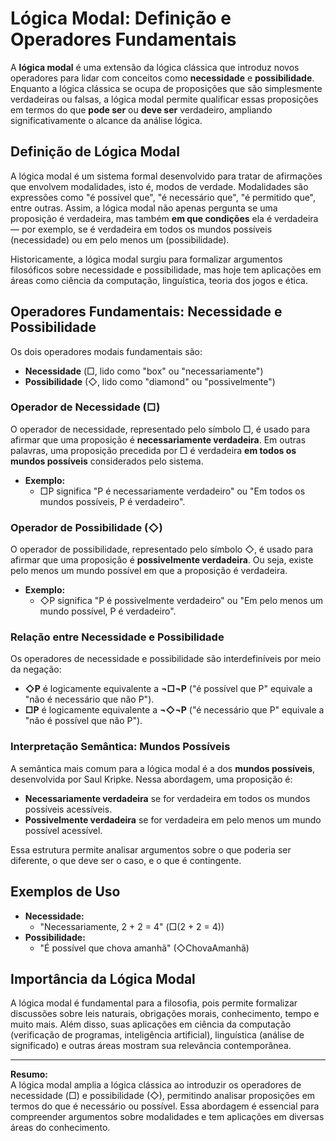 # Lógica Modal: Definição e Operadores Fundamentais

A **lógica modal** é uma extensão da lógica clássica que introduz novos operadores para lidar com conceitos como **necessidade** e **possibilidade**. Enquanto a lógica clássica se ocupa de proposições que são simplesmente verdadeiras ou falsas, a lógica modal permite qualificar essas proposições em termos do que **pode ser** ou **deve ser** verdadeiro, ampliando significativamente o alcance da análise lógica.

## Definição de Lógica Modal

A lógica modal é um sistema formal desenvolvido para tratar de afirmações que envolvem modalidades, isto é, modos de verdade. Modalidades são expressões como "é possível que", "é necessário que", "é permitido que", entre outras. Assim, a lógica modal não apenas pergunta se uma proposição é verdadeira, mas também **em que condições** ela é verdadeira — por exemplo, se é verdadeira em todos os mundos possíveis (necessidade) ou em pelo menos um (possibilidade).

Historicamente, a lógica modal surgiu para formalizar argumentos filosóficos sobre necessidade e possibilidade, mas hoje tem aplicações em áreas como ciência da computação, linguística, teoria dos jogos e ética.

## Operadores Fundamentais: Necessidade e Possibilidade

Os dois operadores modais fundamentais são:

- **Necessidade** (□, lido como "box" ou "necessariamente")
- **Possibilidade** (◇, lido como "diamond" ou "possivelmente")

### Operador de Necessidade (□)

O operador de necessidade, representado pelo símbolo □, é usado para afirmar que uma proposição é **necessariamente verdadeira**. Em outras palavras, uma proposição precedida por □ é verdadeira **em todos os mundos possíveis** considerados pelo sistema.

- **Exemplo:**  
  - □P significa "P é necessariamente verdadeiro" ou "Em todos os mundos possíveis, P é verdadeiro".

### Operador de Possibilidade (◇)

O operador de possibilidade, representado pelo símbolo ◇, é usado para afirmar que uma proposição é **possivelmente verdadeira**. Ou seja, existe pelo menos um mundo possível em que a proposição é verdadeira.

- **Exemplo:**  
  - ◇P significa "P é possivelmente verdadeiro" ou "Em pelo menos um mundo possível, P é verdadeiro".

### Relação entre Necessidade e Possibilidade

Os operadores de necessidade e possibilidade são interdefiníveis por meio da negação:

- **◇P** é logicamente equivalente a **¬□¬P** ("é possível que P" equivale a "não é necessário que não P").
- **□P** é logicamente equivalente a **¬◇¬P** ("é necessário que P" equivale a "não é possível que não P").

### Interpretação Semântica: Mundos Possíveis

A semântica mais comum para a lógica modal é a dos **mundos possíveis**, desenvolvida por Saul Kripke. Nessa abordagem, uma proposição é:

- **Necessariamente verdadeira** se for verdadeira em todos os mundos possíveis acessíveis.
- **Possivelmente verdadeira** se for verdadeira em pelo menos um mundo possível acessível.

Essa estrutura permite analisar argumentos sobre o que poderia ser diferente, o que deve ser o caso, e o que é contingente.

## Exemplos de Uso

- **Necessidade:**  
  - "Necessariamente, 2 + 2 = 4" (□(2 + 2 = 4))
- **Possibilidade:**  
  - "É possível que chova amanhã" (◇ChovaAmanhã)

## Importância da Lógica Modal

A lógica modal é fundamental para a filosofia, pois permite formalizar discussões sobre leis naturais, obrigações morais, conhecimento, tempo e muito mais. Além disso, suas aplicações em ciência da computação (verificação de programas, inteligência artificial), linguística (análise de significado) e outras áreas mostram sua relevância contemporânea.

---

**Resumo:**  
A lógica modal amplia a lógica clássica ao introduzir os operadores de necessidade (□) e possibilidade (◇), permitindo analisar proposições em termos do que é necessário ou possível. Essa abordagem é essencial para compreender argumentos sobre modalidades e tem aplicações em diversas áreas do conhecimento.